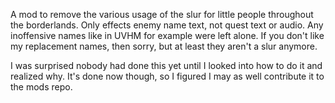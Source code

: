 A mod to remove the various usage of the slur for little people throughout the borderlands.
Only effects enemy name text, not quest text or audio.
Any inoffensive names like in UVHM for example were left alone.
If you don't like my replacement names, then sorry, but at least they aren't a slur anymore.

I was surprised nobody had done this yet until I looked into how to do it and realized why.
It's done now though, so I figured I may as well contribute it to the mods repo.
